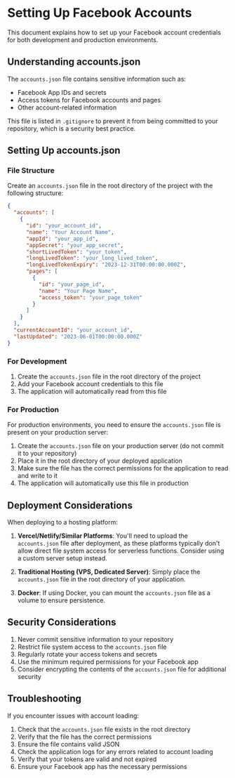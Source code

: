 # Setting Up Facebook Accounts

This document explains how to set up your Facebook account credentials for both development and production environments.

## Understanding accounts.json

The `accounts.json` file contains sensitive information such as:
- Facebook App IDs and secrets
- Access tokens for Facebook accounts and pages
- Other account-related information

This file is listed in `.gitignore` to prevent it from being committed to your repository, which is a security best practice.

## Setting Up accounts.json

### File Structure

Create an `accounts.json` file in the root directory of the project with the following structure:

```json
{
  "accounts": [
    {
      "id": "your_account_id",
      "name": "Your Account Name",
      "appId": "your_app_id",
      "appSecret": "your_app_secret",
      "shortLivedToken": "your_token",
      "longLivedToken": "your_long_lived_token",
      "longLivedTokenExpiry": "2023-12-31T00:00:00.000Z",
      "pages": [
        {
          "id": "your_page_id",
          "name": "Your Page Name",
          "access_token": "your_page_token"
        }
      ]
    }
  ],
  "currentAccountId": "your_account_id",
  "lastUpdated": "2023-06-01T00:00:00.000Z"
}
```

### For Development

1. Create the `accounts.json` file in the root directory of the project
2. Add your Facebook account credentials to this file
3. The application will automatically read from this file

### For Production

For production environments, you need to ensure the `accounts.json` file is present on your production server:

1. Create the `accounts.json` file on your production server (do not commit it to your repository)
2. Place it in the root directory of your deployed application
3. Make sure the file has the correct permissions for the application to read and write to it
4. The application will automatically use this file in production

## Deployment Considerations

When deploying to a hosting platform:

1. **Vercel/Netlify/Similar Platforms**: You'll need to upload the `accounts.json` file after deployment, as these platforms typically don't allow direct file system access for serverless functions. Consider using a custom server setup instead.

2. **Traditional Hosting (VPS, Dedicated Server)**: Simply place the `accounts.json` file in the root directory of your application.

3. **Docker**: If using Docker, you can mount the `accounts.json` file as a volume to ensure persistence.

## Security Considerations

1. Never commit sensitive information to your repository
2. Restrict file system access to the `accounts.json` file
3. Regularly rotate your access tokens and secrets
4. Use the minimum required permissions for your Facebook app
5. Consider encrypting the contents of the `accounts.json` file for additional security

## Troubleshooting

If you encounter issues with account loading:

1. Check that the `accounts.json` file exists in the root directory
2. Verify that the file has the correct permissions
3. Ensure the file contains valid JSON
4. Check the application logs for any errors related to account loading
5. Verify that your tokens are valid and not expired
6. Ensure your Facebook app has the necessary permissions 